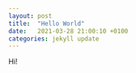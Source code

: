 ```yaml
---
layout: post
title:  "Hello World"
date:   2021-03-28 21:00:10 +0100
categories: jekyll update
---
```


Hi!

